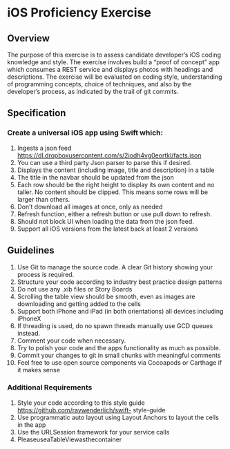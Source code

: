 # iOS Proficiency Exercise
## Overview

The purpose of this exercise is to assess candidate developer’s iOS coding knowledge and style. The exercise involves build a “proof of concept” app which consumes a REST service and displays photos with headings and descriptions. The exercise will be evaluated on coding style, understanding of programming concepts, choice of techniques, and also by the developer’s process, as indicated by the trail of git commits.

## Specification
### Create a universal iOS app using Swift which:

1.  Ingests a json feed https://dl.dropboxusercontent.com/s/2iodh4vg0eortkl/facts.json
2.  You can use a third party Json parser to parse this if desired.
3.  Displays the content (including image, title and description) in a table
4.  The title in the navbar should be updated from the json
5.  Each row should be the right height to display its own content and no taller. No content should be clipped. This means some rows will be larger than others.
6.  Don’t download all images at once, only as needed
7.  Refresh function, either a refresh button or use pull down to refresh.
8.  Should not block UI when loading the data from the json feed.
9.  Support all iOS versions from the latest back at least 2 versions

## Guidelines
1.  Use Git to manage the source code. A clear Git history showing your process is required.
2.  Structure your code according to industry best practice design patterns
3.  Do not use any .xib files or Story Boards
4.  Scrolling the table view should be smooth, even as images are downloading and getting
added to the cells
5.  Support both iPhone and iPad (in both orientations) all devices including iPhoneX
6.  If threading is used, do no spawn threads manually use GCD queues instead.
7.  Comment your code when necessary.
8.  Try to polish your code and the apps functionality as much as possible.
9.  Commit your changes to git in small chunks with meaningful comments
10.  Feel free to use open source components via Cocoapods or Carthage if it makes sense

### Additional Requirements

1. Style your code according to this style guide https://github.com/raywenderlich/swift- style-guide
2. Use programmatic auto layout using Layout Anchors to layout the cells in the app
3. Use the URLSession framework for your service calls
4. PleaseuseaTableViewasthecontainer
